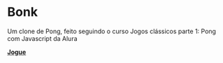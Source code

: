 # Bonk
Um clone de Pong, feito seguindo o curso Jogos clássicos parte 1: Pong com Javascript da Alura

[**Jogue**](https://bonk-vxgnxx.vercel.app/)
